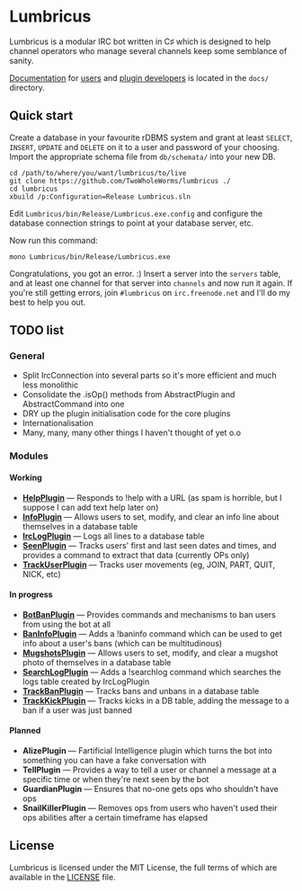 # Lumbricus

Lumbricus is a modular IRC bot written in C♯ which is designed to help channel
operators who manage several channels keep some semblance of sanity.

[Documentation](docs/index.md) for [users](docs/users.md) and
[plugin developers](docs/plugin_development.md) is located in the `docs/`
directory.

## Quick start

Create a database in your favourite rDBMS system and grant at least `SELECT`,
`INSERT`, `UPDATE` and `DELETE` on it to a user and password of your choosing.
Import the appropriate schema file from `db/schemata/` into your new DB.

    cd /path/to/where/you/want/lumbricus/to/live
    git clone https://github.com/TwoWholeWorms/lumbricus ./
    cd lumbricus
    xbuild /p:Configuration=Release Lumbricus.sln

Edit `Lumbricus/bin/Release/Lumbricus.exe.config` and configure the database
connection strings to point at your database server, etc.

Now run this command:

    mono Lumbricus/bin/Release/Lumbricus.exe

Congratulations, you got an error. :) Insert a server into the `servers` table,
and at least one channel for that server into `channels` and now run it again.
If you're still getting errors, join `#lumbricus` on `irc.freenode.net` and I'll
do my best to help you out.

## TODO list

### General

* Split IrcConnection into several parts so it's more efficient and much less monolithic
* Consolidate the .isOp() methods from AbstractPlugin and AbstractCommand into one
* DRY up the plugin initialisation code for the core plugins
* Internationalisation
* Many, many, many other things I haven't thought of yet o.o

### Modules

#### Working

* **[HelpPlugin](LumbricusShared/Plugins/Core/HelpPlugin.cs)** — Responds to !help with a URL (as spam is horrible, but I suppose I can add text help later on)
* **[InfoPlugin](Plugins/InfoPlugin)** — Allows users to set, modify, and clear an info line about themselves in a database table
* **[IrcLogPlugin](Plugins/IrcLogPlugin)** — Logs all lines to a database table
* **[SeenPlugin](LumbricusShared/Plugins/Core/SeenPlugin.cs)** — Tracks users' first and last seen dates and times, and provides a command to extract that data (currently OPs only)
* **[TrackUserPlugin](LumbricusShared/Plugins/Core/TrackUserPlugin.cs)** — Tracks user movements (eg, JOIN, PART, QUIT, NICK, etc)

#### In progress

* **[BotBanPlugin](Plugins/BotBanPlugin)** — Provides commands and mechanisms to ban users from using the bot at all
* **[BanInfoPlugin](Plugins/BanInfoPlugin)** — Adds a !baninfo command which can be used to get info about a user's bans (which can be multitudinous)
* **[MugshotsPlugin](Plugins/MugshotsPlugin)** — Allows users to set, modify, and clear a mugshot photo of themselves in a database table
* **[SearchLogPlugin](Plugins/SearchLogPlugin)** — Adds a !searchlog command which searches the logs table created by IrcLogPlugin
* **[TrackBanPlugin](LumbricusShared/Plugins/Core/TrackBanPlugin.cs)** — Tracks bans and unbans in a database table
* **[TrackKickPlugin](LumbricusShared/Plugins/Core/TrackKickPlugin.cs)** — Tracks kicks in a DB table, adding the message to a ban if a user was just banned

#### Planned

* **AlizePlugin** — Fartificial Intelligence plugin which turns the bot into something you can have a fake conversation with
* **TellPlugin** — Provides a way to tell a user or channel a message at a specific time or when they're next seen by the bot
* **GuardianPlugin** — Ensures that no-one gets ops who shouldn't have ops
* **SnailKillerPlugin** — Removes ops from users who haven't used their ops abilities after a certain timeframe has elapsed

## License

Lumbricus is licensed under the MIT License, the full terms of which are
available in the [LICENSE](LICENSE) file.
